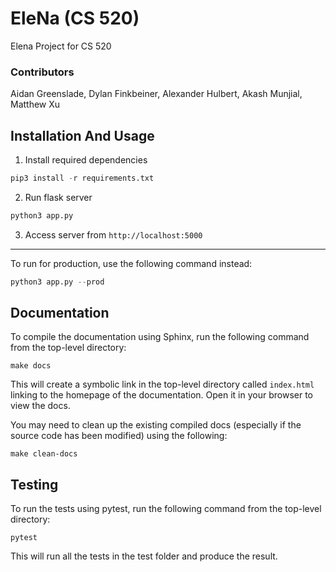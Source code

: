 # EleNa (CS 520)
Elena Project for CS 520

### Contributors

Aidan Greenslade, Dylan Finkbeiner, Alexander Hulbert, Akash Munjial, Matthew Xu

## Installation And Usage

1. Install required dependencies
```Python
pip3 install -r requirements.txt
```

2. Run flask server
```Python
python3 app.py
```

3. Access server from `http://localhost:5000`

----

To run for production, use the following command instead:
```Python
python3 app.py --prod
```

## Documentation

To compile the documentation using Sphinx, run the following command from the top-level directory:
```
make docs
```
This will create a symbolic link in the top-level directory called `index.html` linking to the homepage of the documentation. Open it in your browser to view the docs.

You may need to clean up the existing compiled docs (especially if the source code has been modified) using the following:
```
make clean-docs
```

## Testing

To run the tests using pytest, run the following command from the top-level directory:
```
pytest
```
This will run all the tests in the test folder and produce the result.
